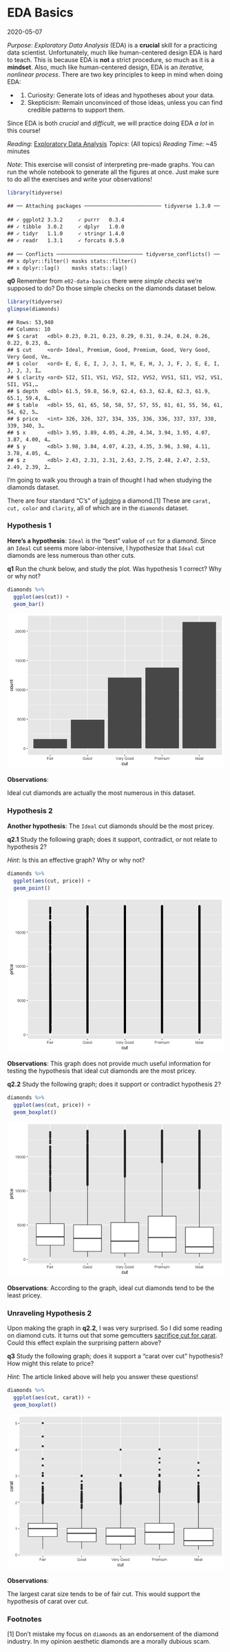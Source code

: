 EDA Basics
================
2020-05-07

*Purpose*: *Exploratory Data Analysis* (EDA) is a **crucial** skill for
a practicing data scientist. Unfortunately, much like human-centered
design EDA is hard to teach. This is because EDA is **not** a strict
procedure, so much as it is a **mindset**. Also, much like
human-centered design, EDA is an *iterative, nonlinear process*. There
are two key principles to keep in mind when doing EDA:

  - 1.  Curiosity: Generate lots of ideas and hypotheses about your
        data.

  - 2.  Skepticism: Remain unconvinced of those ideas, unless you can
        find credible patterns to support them.

Since EDA is both *crucial* and *difficult*, we will practice doing EDA
*a lot* in this course\!

*Reading*: [Exploratory Data
Analysis](https://rstudio.cloud/learn/primers/3.1) *Topics*: (All
topics) *Reading Time*: \~45 minutes

*Note*: This exercise will consist of interpreting pre-made graphs. You
can run the whole notebook to generate all the figures at once. Just
make sure to do all the exercises and write your observations\!

``` r
library(tidyverse)
```

    ## ── Attaching packages ───────────────────────── tidyverse 1.3.0 ──

    ## ✓ ggplot2 3.3.2     ✓ purrr   0.3.4
    ## ✓ tibble  3.0.2     ✓ dplyr   1.0.0
    ## ✓ tidyr   1.1.0     ✓ stringr 1.4.0
    ## ✓ readr   1.3.1     ✓ forcats 0.5.0

    ## ── Conflicts ──────────────────────────── tidyverse_conflicts() ──
    ## x dplyr::filter() masks stats::filter()
    ## x dplyr::lag()    masks stats::lag()

**q0** Remember from `e02-data-basics` there were *simple checks* we’re
supposed to do? Do those simple checks on the diamonds dataset below.

``` r
library(tidyverse)
glimpse(diamonds)
```

    ## Rows: 53,940
    ## Columns: 10
    ## $ carat   <dbl> 0.23, 0.21, 0.23, 0.29, 0.31, 0.24, 0.24, 0.26, 0.22, 0.23, 0…
    ## $ cut     <ord> Ideal, Premium, Good, Premium, Good, Very Good, Very Good, Ve…
    ## $ color   <ord> E, E, E, I, J, J, I, H, E, H, J, J, F, J, E, E, I, J, J, J, I…
    ## $ clarity <ord> SI2, SI1, VS1, VS2, SI2, VVS2, VVS1, SI1, VS2, VS1, SI1, VS1,…
    ## $ depth   <dbl> 61.5, 59.8, 56.9, 62.4, 63.3, 62.8, 62.3, 61.9, 65.1, 59.4, 6…
    ## $ table   <dbl> 55, 61, 65, 58, 58, 57, 57, 55, 61, 61, 55, 56, 61, 54, 62, 5…
    ## $ price   <int> 326, 326, 327, 334, 335, 336, 336, 337, 337, 338, 339, 340, 3…
    ## $ x       <dbl> 3.95, 3.89, 4.05, 4.20, 4.34, 3.94, 3.95, 4.07, 3.87, 4.00, 4…
    ## $ y       <dbl> 3.98, 3.84, 4.07, 4.23, 4.35, 3.96, 3.98, 4.11, 3.78, 4.05, 4…
    ## $ z       <dbl> 2.43, 2.31, 2.31, 2.63, 2.75, 2.48, 2.47, 2.53, 2.49, 2.39, 2…

I’m going to walk you through a train of thought I had when studying the
diamonds dataset.

There are four standard “C’s” of
[judging](https://en.wikipedia.org/wiki/Diamond_\(gemstone\)) a
diamond.\[1\] These are `carat, cut, color` and `clarity`, all of which
are in the `diamonds` dataset.

### Hypothesis 1

**Here’s a hypothesis**: `Ideal` is the “best” value of `cut` for a
diamond. Since an `Ideal` cut seems more labor-intensive, I hypothesize
that `Ideal` cut diamonds are less numerous than other cuts.

**q1** Run the chunk below, and study the plot. Was hypothesis 1
correct? Why or why not?

``` r
diamonds %>%
  ggplot(aes(cut)) +
  geom_bar()
```

![](e-stat00-eda-basics-master_files/figure-gfm/q1-task-1.png)<!-- -->

**Observations**:

Ideal cut diamonds are actually the most numerous in this dataset.

### Hypothesis 2

**Another hypothesis**: The `Ideal` cut diamonds should be the most
pricey.

**q2.1** Study the following graph; does it support, contradict, or not
relate to hypothesis 2?

*Hint*: Is this an effective graph? Why or why not?

``` r
diamonds %>%
  ggplot(aes(cut, price)) +
  geom_point()
```

![](e-stat00-eda-basics-master_files/figure-gfm/q2.1-task-1.png)<!-- -->

**Observations**: This graph does not provide much useful information
for testing the hypothesis that ideal cut diamonds are the most pricey.

**q2.2** Study the following graph; does it support or contradict
hypothesis 2?

``` r
diamonds %>%
  ggplot(aes(cut, price)) +
  geom_boxplot()
```

![](e-stat00-eda-basics-master_files/figure-gfm/q2.2-task-1.png)<!-- -->

**Observations**: According to the graph, ideal cut diamonds tend to be
the least pricey.

### Unraveling Hypothesis 2

Upon making the graph in **q2.2**, I was very surprised. So I did some
reading on diamond cuts. It turns out that some gemcutters [sacrifice
cut for carat](https://en.wikipedia.org/wiki/Diamond_\(gemstone\)#Cut).
Could this effect explain the surprising pattern above?

**q3** Study the following graph; does it support a “carat over cut”
hypothesis? How might this relate to price?

*Hint*: The article linked above will help you answer these questions\!

``` r
diamonds %>%
  ggplot(aes(cut, carat)) +
  geom_boxplot()
```

![](e-stat00-eda-basics-master_files/figure-gfm/q2.3-task-1.png)<!-- -->

**Observations**:

The largest carat size tends to be of fair cut. This would support the
hypothesis of carat over cut.

### Footnotes

\[1\] Don’t mistake my focus on `diamonds` as an endorsement of the
diamond industry. In my opinion aesthetic diamonds are a morally dubious
scam.

<!-- include-exit-ticket -->

